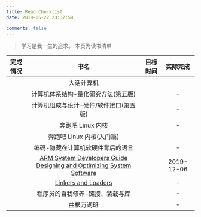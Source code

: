 ```yaml
---
title: Read Checklist
date: 2019-06-22 23:37:58

comments: false
---
```



> 学习是我一生的追求。
> 本页为读书清单



| 完成情况 | 书名 | 目标时间  | 实际完成
| :---: | :---: | :---: | :---:|
|  | 大话计算机 |  | |
|  |  计算机体系结构-量化研究方法(第五版)| |-|
|  |  计算机组成与设计-硬件/软件接口(第五版)||-|
|  |  奔跑吧 Linux 内核 | |-|
|  |  奔跑吧 Linux 内核(入门篇) ||
|  |  编码-隐藏在计算机软硬件背后的语言 | |-|
|  |  [ARM System Developers Guide Designing and Optimizing System Software](https://doc.lagout.org/electronics/Game%20boy%20advance/ARM_BOOKS/ARM_System_Developers_Guide-Designing_and_Optimizing_System_Software.pdf)| | 2019-12-06|
|  |  [Linkers and Loaders](https://d1.amobbs.com/bbs_upload782111/files_32/ourdev_574025.pdf) | | - |
|  | 程序员的自我修养-链接、装载与库 | | -|
|  | 曲根万词班 | | -|  
